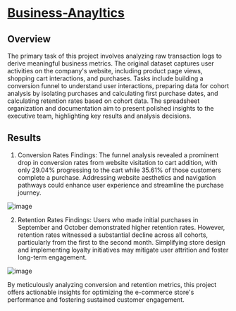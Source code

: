 # [Business-Anayltics](https://docs.google.com/spreadsheets/d/1KTLxFl9SewwBtQmW9zfi8SypfXMmww_tKAkRCPrI-YY/edit?usp=sharing)

## Overview

The primary task of this project involves analyzing raw transaction logs to derive meaningful business metrics. The original dataset captures user activities on the company's website, including product page views, shopping cart interactions, and purchases. Tasks include building a conversion funnel to understand user interactions, preparing data for cohort analysis by isolating purchases and calculating first purchase dates, and calculating retention rates based on cohort data. The spreadsheet organization and documentation aim to present polished insights to the executive team, highlighting key results and analysis decisions.

## Results

1. Conversion Rates Findings: The funnel analysis revealed a prominent drop in conversion rates from website visitation to cart addition, with only 29.04% progressing to the cart while 35.61% of those customers complete a purchase. Addressing website aesthetics and navigation pathways could enhance user experience and streamline the purchase journey.

![image](https://github.com/TylerTurquand/Business-Anayltics/assets/151484458/d2f9e2b7-37d8-4815-938a-217ca7966547)


2. Retention Rates Findings: Users who made initial purchases in September and October demonstrated higher retention rates. However, retention rates witnessed a substantial decline across all cohorts, particularly from the first to the second month. Simplifying store design and implementing loyalty initiatives may mitigate user attrition and foster long-term engagement.

![image](https://github.com/TylerTurquand/Business-Anayltics/assets/151484458/9f96fbfd-c2f3-4849-900c-e5944d70ef16)


By meticulously analyzing conversion and retention metrics, this project offers actionable insights for optimizing the e-commerce store's performance and fostering sustained customer engagement.
